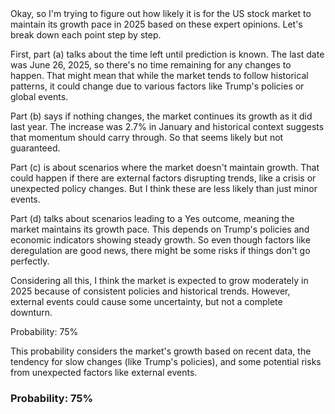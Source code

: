 <think>
Okay, so I'm trying to figure out how likely it is for the US stock market to maintain its growth pace in 2025 based on these expert opinions. Let's break down each point step by step.

First, part (a) talks about the time left until prediction is known. The last date was June 26, 2025, so there's no time remaining for any changes to happen. That might mean that while the market tends to follow historical patterns, it could change due to various factors like Trump's policies or global events.

Part (b) says if nothing changes, the market continues its growth as it did last year. The increase was 2.7% in January and historical context suggests that momentum should carry through. So that seems likely but not guaranteed.

Part (c) is about scenarios where the market doesn't maintain growth. That could happen if there are external factors disrupting trends, like a crisis or unexpected policy changes. But I think these are less likely than just minor events.

Part (d) talks about scenarios leading to a Yes outcome, meaning the market maintains its growth pace. This depends on Trump's policies and economic indicators showing steady growth. So even though factors like deregulation are good news, there might be some risks if things don't go perfectly.

Considering all this, I think the market is expected to grow moderately in 2025 because of consistent policies and historical trends. However, external events could cause some uncertainty, but not a complete downturn.
</think>

Probability: 75%

This probability considers the market's growth based on recent data, the tendency for slow changes (like Trump's policies), and some potential risks from unexpected factors like external events.

### Probability: 75%